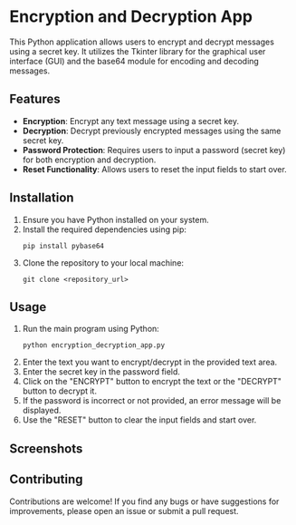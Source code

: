 
# Encryption and Decryption App

This Python application allows users to encrypt and decrypt messages using a secret key. It utilizes the Tkinter library for the graphical user interface (GUI) and the base64 module for encoding and decoding messages.

## Features

- **Encryption**: Encrypt any text message using a secret key.
- **Decryption**: Decrypt previously encrypted messages using the same secret key.
- **Password Protection**: Requires users to input a password (secret key) for both encryption and decryption.
- **Reset Functionality**: Allows users to reset the input fields to start over.

## Installation

1. Ensure you have Python installed on your system.
2. Install the required dependencies using pip:
   ```
   pip install pybase64
   ```
3. Clone the repository to your local machine:
   ```
   git clone <repository_url>
   ```

## Usage

1. Run the main program using Python:
   ```
   python encryption_decryption_app.py
   ```
2. Enter the text you want to encrypt/decrypt in the provided text area.
3. Enter the secret key in the password field.
4. Click on the "ENCRYPT" button to encrypt the text or the "DECRYPT" button to decrypt it.
5. If the password is incorrect or not provided, an error message will be displayed.
6. Use the "RESET" button to clear the input fields and start over.

## Screenshots



## Contributing

Contributions are welcome! If you find any bugs or have suggestions for improvements, please open an issue or submit a pull request.

